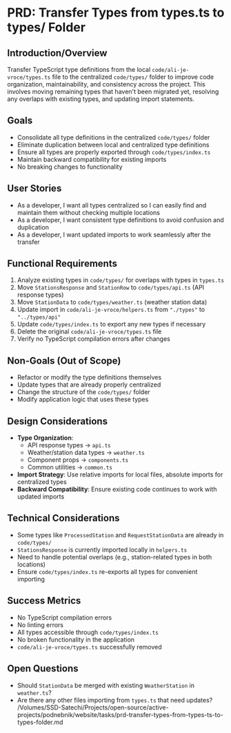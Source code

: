 # PRD: Transfer Types from types.ts to types/ Folder

## Introduction/Overview

Transfer TypeScript type definitions from the local `code/ali-je-vroce/types.ts` file to the centralized `code/types/` folder to improve code organization, maintainability, and consistency across the project. This involves moving remaining types that haven't been migrated yet, resolving any overlaps with existing types, and updating import statements.

## Goals

- Consolidate all type definitions in the centralized `code/types/` folder
- Eliminate duplication between local and centralized type definitions
- Ensure all types are properly exported through `code/types/index.ts`
- Maintain backward compatibility for existing imports
- No breaking changes to functionality

## User Stories

- As a developer, I want all types centralized so I can easily find and maintain them without checking multiple locations
- As a developer, I want consistent type definitions to avoid confusion and duplication
- As a developer, I want updated imports to work seamlessly after the transfer

## Functional Requirements

1. Analyze existing types in `code/types/` for overlaps with types in `types.ts`
2. Move `StationsResponse` and `StationRow` to `code/types/api.ts` (API response types)
3. Move `StationData` to `code/types/weather.ts` (weather station data)
4. Update import in `code/ali-je-vroce/helpers.ts` from `"./types"` to `"../types/api"`
5. Update `code/types/index.ts` to export any new types if necessary
6. Delete the original `code/ali-je-vroce/types.ts` file
7. Verify no TypeScript compilation errors after changes

## Non-Goals (Out of Scope)

- Refactor or modify the type definitions themselves
- Update types that are already properly centralized
- Change the structure of the `code/types/` folder
- Modify application logic that uses these types

## Design Considerations

- **Type Organization**:
  - API response types → `api.ts`
  - Weather/station data types → `weather.ts`
  - Component props → `components.ts`
  - Common utilities → `common.ts`
- **Import Strategy**: Use relative imports for local files, absolute imports for centralized types
- **Backward Compatibility**: Ensure existing code continues to work with updated imports

## Technical Considerations

- Some types like `ProcessedStation` and `RequestStationData` are already in `code/types/`
- `StationsResponse` is currently imported locally in `helpers.ts`
- Need to handle potential overlaps (e.g., station-related types in both locations)
- Ensure `code/types/index.ts` re-exports all types for convenient importing

## Success Metrics

- No TypeScript compilation errors
- No linting errors
- All types accessible through `code/types/index.ts`
- No broken functionality in the application
- `code/ali-je-vroce/types.ts` successfully removed

## Open Questions

- Should `StationData` be merged with existing `WeatherStation` in `weather.ts`?
- Are there any other files importing from `types.ts` that need updates?</content>
  <parameter name="filePath">/Volumes/SSD-Satechi/Projects/open-source/active-projects/podnebnik/website/tasks/prd-transfer-types-from-types-ts-to-types-folder.md
